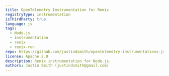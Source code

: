 ```yaml
---
title: OpenTelemetry Instrumentation for Remix
registryType: instrumentation
isThirdParty: true
language: js
tags:
  - Node.js
  - instrumentation
  - remix
  - remix-run
repo: https://github.com/justindsmith/opentelemetry-instrumentations-js/tree/main/packages/instrumentation-remix
license: Apache 2.0
description: Remix instrumentation for Node.js.
authors: Justin Smith (justindsmith@gmail.com)
---
```

